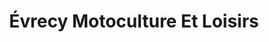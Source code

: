 ---
title: "Évrecy Motoculture Et Loisirs"
url: /evrecy/evrecy-motoculture-et-loisirs/
shop: Allgemein
---